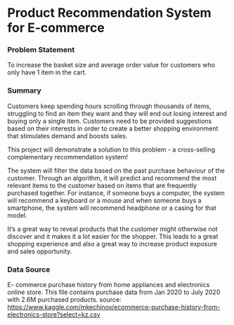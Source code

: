 # Product Recommendation System for E-commerce

### Problem Statement
To increase the basket size and average order value for customers who only have 1 item in the cart.

### Summary

Customers keep spending hours scrolling through thousands of items, struggling to find an item they want and they will end out losing interest and buying only a single item. Customers need to be provided suggestions based on their interests in order to create a better shopping environment that stimulates demand and boosts sales.

This project will demonstrate a solution to this problem - a cross-selling complementary recommendation system!

The system will filter the data based on the past purchase behaviour of the customer. Through an algorithm, it will predict and recommend the most relevant items to the customer based on items that are frequently purchased together. For instance, if someone buys a computer, the system will recommend a keyboard or a mouse and when someone buys a smartphone, the system will recommend headphone or a casing for that model.

It’s a great way to reveal products that the customer might otherwise not discover and it makes it a lot easier for the shopper. This leads to a great shopping experience and also a great way to increase product exposure and sales opportunity.

### Data Source

E- commerce purchase history from home appliances and electronics online store. 
This file contains purchase data from Jan 2020 to July 2020 with 2.6M purchased products. 
source: https://www.kaggle.com/mkechinov/ecommerce-purchase-history-from-electronics-store?select=kz.csv
